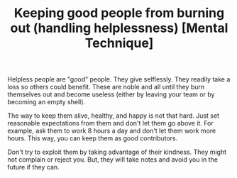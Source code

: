 ﻿---
layout: post
title: "Keeping good people from burning out (handling helplessness) [Mental Technique]"
---

Helpless people are "good" people. They give selflessly. They readily take a loss so others could benefit. These are noble and all until they burn themselves out and become useless (either by leaving your team or by becoming an empty shell).

The way to keep them alive, healthy, and happy is not that hard. Just set reasonable expectations from them and don't let them go above it. For example, ask them to work 8 hours a day and don't let them work more hours. This way, you can keep them as good contributors.

Don't try to exploit them by taking advantage of their kindness. They might not complain or reject you. But, they will take notes and avoid you in the future if they can.
